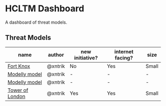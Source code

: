 # HCLTM Dashboard

A dashboard of threat models.

## Threat Models

| name | author | new initiative? | internet facing? | size |
| -- | -- | -- | -- | -- |
| [Fort Knox](tm1-fortknox.md "A .. fort?") | @xntrik | No | Yes | Small |
| [Modelly model](tm2-modellymodel.md "") | @xntrik | - | - | - |
| [Modelly model](tm3-modellymodel.md "") | @xntrik | - | - | - |
| [Tower of London](tm1-toweroflondon.md "A historic castle") | @xntrik | Yes | Yes | Small |
